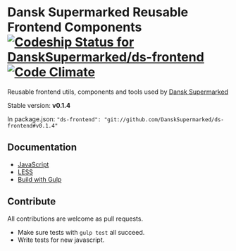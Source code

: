 # Dansk Supermarked Reusable Frontend Components [![Codeship Status for DanskSupermarked/ds-frontend](https://www.codeship.io/projects/95804c00-3030-0132-6740-125210022fc1/status)](https://www.codeship.io/projects/39717) [![Code Climate](https://codeclimate.com/github/DanskSupermarked/ds-frontend/badges/gpa.svg)](https://codeclimate.com/github/DanskSupermarked/ds-frontend)

Reusable frontend utils, components and tools used by [Dansk Supermarked](http://dansksupermarked.dk/en/)

Stable version: __v0.1.4__

In package.json: `"ds-frontend": "git://github.com/DanskSupermarked/ds-frontend#v0.1.4"`

## Documentation

- [JavaScript](/docs/javascript.md)
- [LESS](/docs/less.md)
- [Build with Gulp](/docs/build.md)

## Contribute

All contributions are welcome as pull requests.

- Make sure tests with `gulp test` all succeed.
- Write tests for new javascript.
